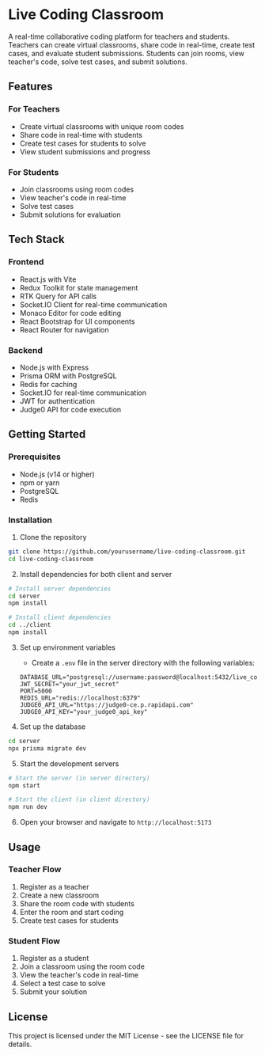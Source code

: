 # Live Coding Classroom

A real-time collaborative coding platform for teachers and students. Teachers can create virtual classrooms, share code in real-time, create test cases, and evaluate student submissions. Students can join rooms, view teacher's code, solve test cases, and submit solutions.

## Features

### For Teachers
- Create virtual classrooms with unique room codes
- Share code in real-time with students
- Create test cases for students to solve
- View student submissions and progress

### For Students
- Join classrooms using room codes
- View teacher's code in real-time
- Solve test cases
- Submit solutions for evaluation

## Tech Stack

### Frontend
- React.js with Vite
- Redux Toolkit for state management
- RTK Query for API calls
- Socket.IO Client for real-time communication
- Monaco Editor for code editing
- React Bootstrap for UI components
- React Router for navigation

### Backend
- Node.js with Express
- Prisma ORM with PostgreSQL
- Redis for caching
- Socket.IO for real-time communication
- JWT for authentication
- Judge0 API for code execution

## Getting Started

### Prerequisites
- Node.js (v14 or higher)
- npm or yarn
- PostgreSQL
- Redis

### Installation

1. Clone the repository
```bash
git clone https://github.com/yourusername/live-coding-classroom.git
cd live-coding-classroom
```

2. Install dependencies for both client and server
```bash
# Install server dependencies
cd server
npm install

# Install client dependencies
cd ../client
npm install
```

3. Set up environment variables
   - Create a `.env` file in the server directory with the following variables:
   ```
   DATABASE_URL="postgresql://username:password@localhost:5432/live_coding_classroom"
   JWT_SECRET="your_jwt_secret"
   PORT=5000
   REDIS_URL="redis://localhost:6379"
   JUDGE0_API_URL="https://judge0-ce.p.rapidapi.com"
   JUDGE0_API_KEY="your_judge0_api_key"
   ```

4. Set up the database
```bash
cd server
npx prisma migrate dev
```

5. Start the development servers
```bash
# Start the server (in server directory)
npm start

# Start the client (in client directory)
npm run dev
```

6. Open your browser and navigate to `http://localhost:5173`

## Usage

### Teacher Flow
1. Register as a teacher
2. Create a new classroom
3. Share the room code with students
4. Enter the room and start coding
5. Create test cases for students

### Student Flow
1. Register as a student
2. Join a classroom using the room code
3. View the teacher's code in real-time
4. Select a test case to solve
5. Submit your solution

## License

This project is licensed under the MIT License - see the LICENSE file for details.